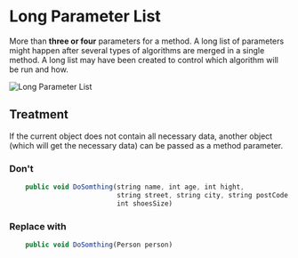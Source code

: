 # Long Parameter List

More than **three or four** parameters for a method.
A long list of parameters might happen after several types of algorithms are merged in a single method. 
A long list may have been created to control which algorithm will be run and how.

![Long Parameter List](/images/backend/code/params.png)



## Treatment

If the current object does not contain all necessary data, another object (which will get the necessary data) can be passed as a method parameter.

### Don't

~~~~javascript
    public void DoSomthing(string name, int age, int hight, 
	                       string street, string city, string postCode, 
						   int shoesSize)
~~~~

### Replace with

~~~~javascript
    public void DoSomthing(Person person)
~~~~

